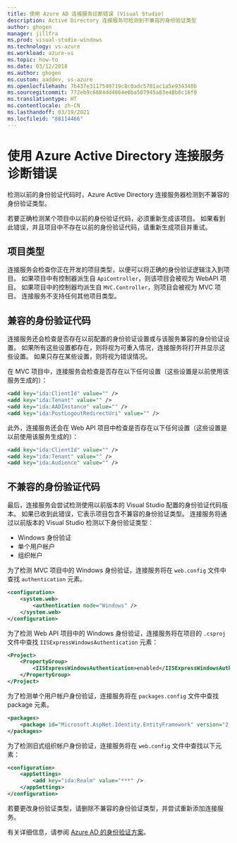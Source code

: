 ```yaml
---
title: 使用 Azure AD 连接服务诊断错误 (Visual Studio)
description: Active Directory 连接服务可检测到不兼容的身份验证类型
author: ghogen
manager: jillfra
ms.prod: visual-studio-windows
ms.technology: vs-azure
ms.workload: azure-vs
ms.topic: how-to
ms.date: 03/12/2018
ms.author: ghogen
ms.custom: aaddev, vs-azure
ms.openlocfilehash: 7b437e3117540719c8c0adc5701ac1a5e934340b
ms.sourcegitcommit: 772eb9c6684dd4864e0ba507945a83e48b8c16f0
ms.translationtype: HT
ms.contentlocale: zh-CN
ms.lasthandoff: 03/19/2021
ms.locfileid: "88114466"
---
```

# <a name="diagnosing-errors-with-the-azure-active-directory-connected-service"></a>使用 Azure Active Directory 连接服务诊断错误

检测以前的身份验证代码时，Azure Active Directory 连接服务器检测到不兼容的身份验证类型。

若要正确检测某个项目中以前的身份验证代码，必须重新生成该项目。 如果看到此错误，并且项目中不存在以前的身份验证代码，请重新生成项目并重试。

## <a name="project-types"></a>项目类型

连接服务会检查你正在开发的项目类型，以便可以将正确的身份验证逻辑注入到项目。 如果项目中有控制器派生自 `ApiController`，则该项目会被视为 WebAPI 项目。 如果项目中的控制器均派生自 `MVC.Controller`，则项目会被视为 MVC 项目。 连接服务不支持任何其他项目类型。

## <a name="compatible-authentication-code"></a>兼容的身份验证代码

连接服务还会检查是否存在以前配置的身份验证设置或与该服务兼容的身份验证设置。 如果所有这些设置都存在，则将视为可重入情况，连接服务将打开并显示这些设置。  如果只存在某些设置，则将视为错误情况。

在 MVC 项目中，连接服务会检查是否存在以下任何设置（这些设置是以前使用该服务生成的）：

```xml
<add key="ida:ClientId" value="" />
<add key="ida:Tenant" value="" />
<add key="ida:AADInstance" value="" />
<add key="ida:PostLogoutRedirectUri" value="" />
```

此外，连接服务还会在 Web API 项目中检查是否存在以下任何设置（这些设置是以前使用该服务生成的）：

```xml
<add key="ida:ClientId" value="" />
<add key="ida:Tenant" value="" />
<add key="ida:Audience" value="" />
```

## <a name="incompatible-authentication-code"></a>不兼容的身份验证代码

最后，连接服务会尝试检测使用以前版本的 Visual Studio 配置的身份验证代码版本。 如果已收到此错误，它表示项目包含不兼容的身份验证类型。 连接服务将通过以前版本的 Visual Studio 检测以下身份验证类型：

* Windows 身份验证
* 单个用户帐户
* 组织帐户

为了检测 MVC 项目中的 Windows 身份验证，连接服务将在 `web.config` 文件中查找 `authentication` 元素。

```xml
<configuration>
    <system.web>
        <authentication mode="Windows" />
    </system.web>
</configuration>
```

为了检测 Web API 项目中的 Windows 身份验证，连接服务将在项目的 `.csproj` 文件中查找 `IISExpressWindowsAuthentication` 元素：

```xml
<Project>
    <PropertyGroup>
        <IISExpressWindowsAuthentication>enabled</IISExpressWindowsAuthentication>
    </PropertyGroup>
</Project>
```

为了检测单个用户帐户身份验证，连接服务将在 `packages.config` 文件中查找 package 元素。

```xml
<packages>
    <package id="Microsoft.AspNet.Identity.EntityFramework" version="2.1.0" targetFramework="net45" />
</packages>
```

为了检测旧式组织帐户身份验证，连接服务将在 `web.config` 文件中查找以下元素：

```xml
<configuration>
    <appSettings>
        <add key="ida:Realm" value="***" />
    </appSettings>
</configuration>
```

若要更改身份验证类型，请删除不兼容的身份验证类型，并尝试重新添加连接服务。

有关详细信息，请参阅 [Azure AD 的身份验证方案](./authentication-vs-authorization.md)。